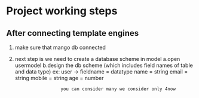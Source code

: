 # Project working steps

## After connecting template engines 

1. make sure that mango db connected
2. next step is we need to create a database scheme in model
        a.open usermodel
        b.design the db scheme (which includes field names of table and data type)
            ex: user -> fieldname = datatype
                        name =  string
                        email =  string
                        mobile = string
                        age = number

                        you can consider many we consider only 4now